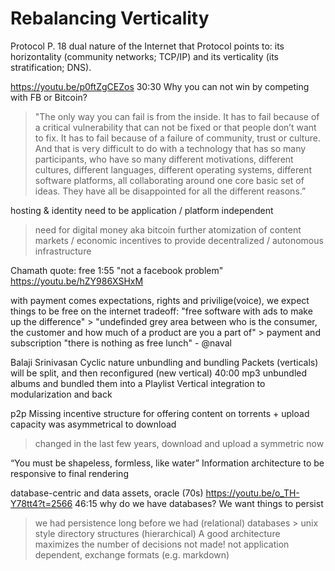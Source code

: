 # Rebalancing Verticality

Protocol
P. 18
dual nature of the Internet that Protocol points to: its horizontality (community networks; TCP/IP) and its verticality (its stratification; DNS). 

https://youtu.be/p0ftZgCEZos
30:30
Why you can not win by competing with FB or Bitcoin?
> "The only way you can fail is from the inside. It has to fail because of a critical vulnerability that can not be fixed or that people don’t want to fix. It has to fail because of a failure of community, trust or culture. And that is very difficult to do with a technology that has so many participants, who have so many different motivations, different cultures, different languages, different operating systems, different software platforms, all collaborating around one core basic set of ideas. They have all be disappointed for all the different reasons.”




hosting & identity need to be application / platform independent
> need for digital money aka bitcoin
> further atomization of content
> markets / economic incentives to provide decentralized / autonomous infrastructure



Chamath quote: free 
1:55
"not a facebook problem"
https://youtu.be/hZY986XSHxM

with payment comes expectations, rights and privilige(voice), we expect things to be free on the internet
tradeoff: "free software with ads to make up the difference" > "undefinded grey area between who is the consumer, the customer and how much of a product are you a part of" > payment and subscription
"there is nothing as free lunch" - @naval

Balaji Srinivasan
Cyclic nature
unbundling and bundling
Packets (verticals) will be split, and then reconfigured (new vertical)
40:00 mp3 unbundled albums and bundled them into a Playlist 
Vertical integration to modularization and back


p2p
Missing incentive structure for offering content on torrents + upload capacity was asymmetrical to download
> changed in the last few years, download and upload a symmetric now 

“You must be shapeless, formless, like water”
Information architecture to be responsive to final rendering


database-centric and data assets, oracle (70s)
https://youtu.be/o_TH-Y78tt4?t=2566
46:15 why do we have databases? We want things to persist
> we had persistence long before we had (relational) databases > unix style directory structures (hierarchical)
A good architecture maximizes the number of decisions not made!
> not application dependent, exchange formats (e.g. markdown)
